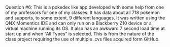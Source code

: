 Question #6: This is a pokedex like app developed with some help from one of my professors for one of my classes. It has data about all 718 pokemon and supports, to some extent, 9 different languages. It was written using the QNX Momentics IDE and can only run on a Blackberry Z10 device or a virtual machine running its OS. It also has an awkward 7 second load time at start up and when “All Types” is selected. This is from the nature of the class project requiring the use of multiple .cvs files acquired form GitHub.
